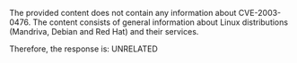The provided content does not contain any information about CVE-2003-0476. The content consists of general information about Linux distributions (Mandriva, Debian and Red Hat) and their services.

Therefore, the response is: UNRELATED